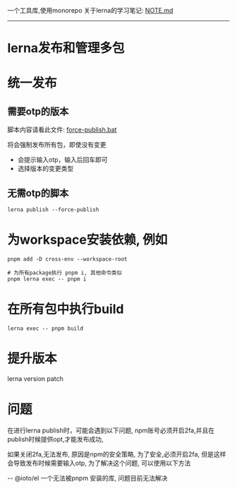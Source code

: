 一个工具库,使用monorepo
关于lerna的学习笔记: [NOTE.md](NOTE.md)

---

# lerna发布和管理多包


# 统一发布

## 需要otp的版本

脚本内容请看此文件: [force-publish.bat](force-publish.bat)

将会强制发布所有包，即使没有变更
- 会提示输入otp，输入后回车即可
- 选择版本的变更类型


## 无需otp的脚本
```shell
lerna publish --force-publish
```

# 为workspace安装依赖, 例如
```shell
pnpm add -D cross-env --workspace-root

# 为所有package执行 pnpm i, 其他命令类似
pnpm lerna exec -- pnpm i 

```


# 在所有包中执行build
```shell
lerna exec -- pnpm build
```

# 提升版本
lerna version patch



# 问题

在进行lerna publish时，可能会遇到以下问题, npm账号必须开启2fa,并且在publish时候提供opt,才能发布成功, 

如果关闭2fa,无法发布, 原因是npm的安全策略, 为了安全,必须开启2fa, 但是这样会导致发布时候需要输入otp, 为了解决这个问题, 可以使用以下方法


-- @ioto/el 一个无法被pnpm 安装的库, 问题目前无法解决

